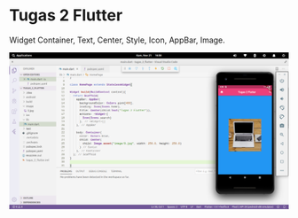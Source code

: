 # Tugas 2 Flutter

Widget Container, Text, Center, Style, Icon, AppBar, Image.

![screenshoot](screenshoot.png)
